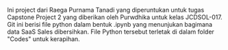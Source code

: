 Ini project dari Raega Purnama Tanadi yang diperuntukan untuk tugas Capstone Project 2 yang diberikan oleh Purwdhika untuk kelas JCDSOL-017. Git ini berisi file python dalam bentuk .ipynb yang menunjukan bagimana data SaaS Sales dibersihkan. File Python tersebut terletak di dalam folder "Codes" untuk kerapihan.

